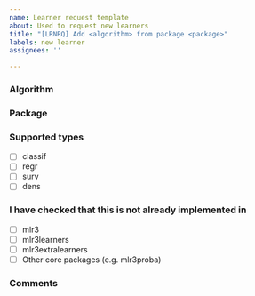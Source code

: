 ```yaml
---
name: Learner request template
about: Used to request new learners
title: "[LRNRQ] Add <algorithm> from package <package>"
labels: new learner
assignees: ''

---
```


### Algorithm

<Random Forest>

### Package

<randomForest>

### Supported types

* [ ] classif
* [ ] regr
* [ ] surv
* [ ] dens

### I have checked that this is not already implemented in

  * [ ] mlr3
  * [ ] mlr3learners
  * [ ] mlr3extralearners
  * [ ] Other core packages (e.g. mlr3proba)

### Comments
